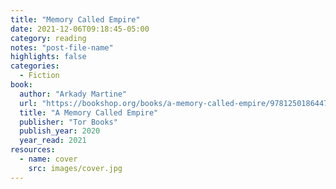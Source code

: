 ```yaml
---
title: "Memory Called Empire"
date: 2021-12-06T09:18:45-05:00
category: reading
notes: "post-file-name"
highlights: false
categories:
  - Fiction
book:
  author: "Arkady Martine"
  url: "https://bookshop.org/books/a-memory-called-empire/9781250186447"
  title: "A Memory Called Empire"
  publisher: "Tor Books"
  publish_year: 2020
  year_read: 2021
resources:
  - name: cover
    src: images/cover.jpg
---
```


